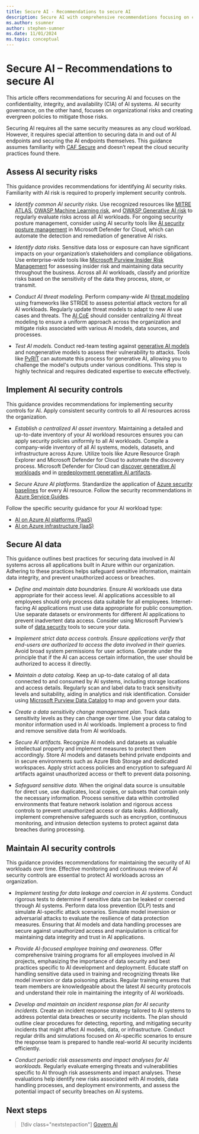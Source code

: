 ```yaml
---
title: Secure AI - Recommendations to secure AI
description: Secure AI with comprehensive recommendations focusing on confidentiality, integrity, and availability. Learn best practices for AI security.
ms.author: ssumner
author: stephen-sumner
ms.date: 11/01/2024
ms.topic: conceptual
---
```


# Secure AI – Recommendations to secure AI

This article offers recommendations for securing AI and focuses on the confidentiality, integrity, and availability (CIA) of AI systems. AI security governance, on the other hand, focuses on organizational risks and creating evergreen policies to mitigate those risks.

Securing AI requires all the same security measures as any cloud workload. However, it requires special attention to securing data in and out of AI endpoints and securing the AI endpoints themselves. This guidance assumes familiarity with [CAF Secure](/azure/cloud-adoption-framework/secure/) and doesn’t repeat the cloud security practices found there.

## Assess AI security risks

This guidance provides recommendations for identifying AI security risks. Familiarity with AI risk is required to properly implement security controls.

- *Identify common AI security risks.* Use recognized resources like [MITRE ATLAS](https://atlas.mitre.org/), [OWASP Machine Learning risk](https://mltop10.info/), and [OWASP Generative AI risk](https://genai.owasp.org/) to regularly evaluate risks across all AI workloads. For ongoing security posture management, consider using AI security tools like [AI security posture management](/azure/defender-for-cloud/ai-security-posture) in Microsoft Defender for Cloud, which can automate the detection and remediation of generative AI risks.

- *Identify data risks.* Sensitive data loss or exposure can have significant impacts on your organization’s stakeholders and compliance obligations. Use enterprise-wide tools like [Microsoft Purview Insider Risk Management](/purview/insider-risk-management) for assessing insider risk and maintaining data security throughout the business. Across all AI workloads, classify and prioritize risks based on the sensitivity of the data they process, store, or transmit.

- *Conduct AI threat modeling.* Perform company-wide AI [threat modeling](https://www.microsoft.com/securityengineering/sdl/threatmodeling) using frameworks like STRIDE to assess potential attack vectors for all AI workloads. Regularly update threat models to adapt to new AI use cases and threats. The [AI CoE](./center-of-excellence.md) should consider centralizing AI threat modeling to ensure a uniform approach across the organization and mitigate risks associated with various AI models, data sources, and processes.

- *Test AI models.* Conduct red-team testing against [generative AI models](/azure/ai-services/openai/concepts/red-teaming) and nongenerative models to assess their vulnerability to attacks. Tools like [PyRIT](https://github.com/Azure/PyRIT/tree/main#python-risk-identification-tool-for-generative-ai-pyrit) can automate this process for generative AI, allowing you to challenge the model's outputs under various conditions. This step is highly technical and requires dedicated expertise to execute effectively.

## Implement AI security controls

This guidance provides recommendations for implementing security controls for AI. Apply consistent security controls to all AI resources across the organization.

- *Establish a centralized AI asset inventory.* Maintaining a detailed and up-to-date inventory of your AI workload resources ensures you can apply security policies uniformly to all AI workloads. Compile a company-wide inventory of all AI systems, models, datasets, and infrastructure across Azure. Utilize tools like Azure Resource Graph Explorer and Microsoft Defender for Cloud to automate the discovery process. Microsoft Defender for Cloud can [discover generative AI workloads](/azure/defender-for-cloud/identify-ai-workload-model) and in [predeployment generative AI artifacts](/azure/defender-for-cloud/explore-ai-risk).

- *Secure Azure AI platforms.* Standardize the application of [Azure security baselines](/security/benchmark/azure/security-baselines-overview) for every AI resource. Follow the security recommendations in [Azure Service Guides](/azure/well-architected/service-guides/?product=popular).

Follow the specific security guidance for your AI workload type:

- [AI on Azure AI platforms (PaaS)](./platform/./secure.md)
- [AI on Azure infrastructure (IaaS)](./infrastructure/storage.md)

## Secure AI data

This guidance outlines best practices for securing data involved in AI systems across all applications built in Azure within our organization. Adhering to these practices helps safeguard sensitive information, maintain data integrity, and prevent unauthorized access or breaches.

- *Define and maintain data boundaries.* Ensure AI workloads use data appropriate for their access level. AI applications accessible to all employees should only process data suitable for all employees. Internet-facing AI applications must use data appropriate for public consumption. Use separate datasets or environments for different AI applications to prevent inadvertent data access. Consider using Microsoft Purview’s suite of [data security](/purview/purview-security) tools to secure your data.

- *Implement strict data access controls. Ensure applications verify that end-users are authorized to access the data involved in their queries.* Avoid broad system permissions for user actions. Operate under the principle that if the AI can access certain information, the user should be authorized to access it directly.

- *Maintain a data catalog.* Keep an up-to-date catalog of all data connected to and consumed by AI systems, including storage locations and access details. Regularly scan and label data to track sensitivity levels and suitability, aiding in analytics and risk identification. Consider using [Microsoft Purview Data Catalog](/purview/purview-security) to map and govern your data.

- *Create a data sensitivity change management plan.* Track data sensitivity levels as they can change over time. Use your data catalog to monitor information used in AI workloads. Implement a process to find and remove sensitive data from AI workloads.

- *Secure AI artifacts.* Recognize AI models and datasets as valuable intellectual property and implement measures to protect them accordingly. Store AI models and datasets behind private endpoints and in secure environments such as Azure Blob Storage and dedicated workspaces. Apply strict access policies and encryption to safeguard AI artifacts against unauthorized access or theft to prevent data poisoning.

- *Safeguard sensitive data.* When the original data source is unsuitable for direct use, use duplicates, local copies, or subsets that contain only the necessary information. Process sensitive data within controlled environments that feature network isolation and rigorous access controls to prevent unauthorized access or data leaks. Additionally, implement comprehensive safeguards such as encryption, continuous monitoring, and intrusion detection systems to protect against data breaches during processing.

## Maintain AI security controls

This guidance provides recommendations for maintaining the security of AI workloads over time. Effective monitoring and continuous review of AI security controls are essential to protect AI workloads across an organization.

- *Implement testing for data leakage and coercion in AI systems*. Conduct rigorous tests to determine if sensitive data can be leaked or coerced through AI systems. Perform data loss prevention (DLP) tests and simulate AI-specific attack scenarios. Simulate model inversion or adversarial attacks to evaluate the resilience of data protection measures. Ensuring that AI models and data handling processes are secure against unauthorized access and manipulation is critical for maintaining data integrity and trust in AI applications.

- *Provide AI-focused employee training and awareness.* Offer comprehensive training programs for all employees involved in AI projects, emphasizing the importance of data security and best practices specific to AI development and deployment. Educate staff on handling sensitive data used in training and recognizing threats like model inversion or data poisoning attacks. Regular training ensures that team members are knowledgeable about the latest AI security protocols and understand their role in maintaining the integrity of AI workloads.

- *Develop and maintain an incident response plan for AI security incidents.* Create an incident response strategy tailored to AI systems to address potential data breaches or security incidents. The plan should outline clear procedures for detecting, reporting, and mitigating security incidents that might affect AI models, data, or infrastructure. Conduct regular drills and simulations focused on AI-specific scenarios to ensure the response team is prepared to handle real-world AI security incidents efficiently.

- *Conduct periodic risk assessments and impact analyses for AI workloads.* Regularly evaluate emerging threats and vulnerabilities specific to AI through risk assessments and impact analyses. These evaluations help identify new risks associated with AI models, data handling processes, and deployment environments, and assess the potential impact of security breaches on AI systems.

## Next steps

> [!div class="nextstepaction"]
> [Govern AI](govern.md)
